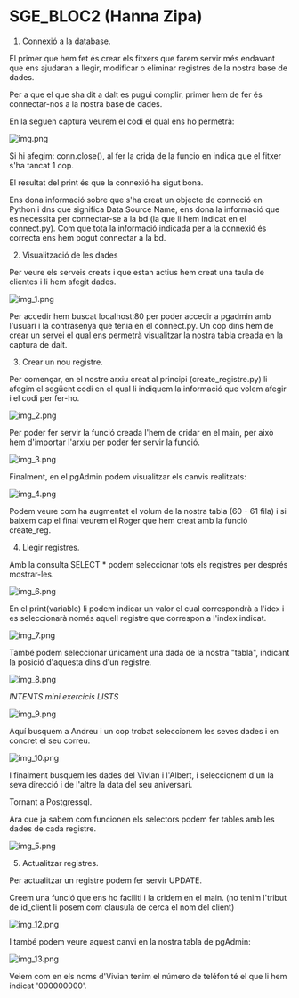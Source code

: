# SGE_BLOC2 (Hanna Zipa)

1. Connexió a la database.

El primer que hem fet és crear els fitxers que farem servir més endavant que ens ajudaran a llegir, modificar o eliminar registres de la nostra base de dades. 

Per a que el que sha dit a dalt es pugui complir, primer hem de fer és connectar-nos a la nostra base de dades.

En la seguen captura veurem el codi el qual ens ho permetrà:

![img.png](img.png)

Si hi afegim: conn.close(), al fer la crida de la funcio en indica que el fitxer s'ha tancat 1 cop. 

El resultat del print és que la connexió ha sigut bona.

Ens dona informació sobre que s'ha creat un objecte de conneció en Python i dns que significa Data Source Name, ens dona la informació que es necessita per connectar-se a la bd (la que li hem indicat en el connect.py). 
Com que tota la informació indicada per a la connexió és correcta ens hem pogut connectar a la bd. 
 

2. Visualització de les dades

Per veure els serveis creats i que estan actius hem creat una taula de clientes i li hem afegit dades. 

![img_1.png](img_1.png)

Per accedir hem buscat localhost:80 per poder accedir a pgadmin amb l'usuari i la contrasenya que tenia en el connect.py. 
Un cop dins hem de crear un servei el qual ens permetrà visualitzar la nostra tabla creada en la captura de dalt. 


3. Crear un nou registre.

Per començar, en el nostre arxiu creat al principi (create_registre.py) li afegim el següent codi en el qual li indiquem la informació que volem afegir i el codi per fer-ho.

![img_2.png](img_2.png)

Per poder fer servir la funció creada l'hem de cridar en el main, per això hem d'importar l'arxiu per poder fer servir la funció. 

![img_3.png](img_3.png)

Finalment, en el pgAdmin podem visualitzar els canvis realitzats: 

![img_4.png](img_4.png)

Podem veure com ha augmentat el volum de la nostra tabla (60 - 61 fila) i si baixem cap el final veurem el Roger que hem creat amb la funció create_reg.

4. Llegir registres.

Amb la consulta SELECT * podem seleccionar tots els registres per després mostrar-les. 

![img_6.png](img_6.png)

En el print(variable) li podem indicar un valor el cual correspondrà a l'idex i es seleccionarà només aquell registre que correspon a l'index indicat.

![img_7.png](img_7.png)

També podem seleccionar únicament una dada de la nostra "tabla", indicant la posició d'aquesta dins d'un registre.

![img_8.png](img_8.png)

*INTENTS mini exercicis LISTS*

![img_9.png](img_9.png)

Aquí busquem a Andreu i un cop trobat seleccionem les seves dades i en concret el seu correu. 

![img_10.png](img_10.png)

I finalment busquem les dades del Vivian i l'Albert, i seleccionem d'un la seva direcció i de l'altre la data del seu aniversari.

Tornant a Postgressql. 

Ara que ja sabem com funcionen els selectors podem fer tables amb les dades de cada registre. 

![img_5.png](img_5.png)

5. Actualitzar registres. 

Per actualitzar un registre podem fer servir UPDATE.

Creem una funció que ens ho faciliti i la cridem en el main. (no tenim l'tribut de id_client li posem com clausula de cerca el nom del client)

![img_12.png](img_12.png)

I també podem veure aquest canvi en la nostra tabla de pgAdmin: 

![img_13.png](img_13.png)

Veiem com en els noms d'Vivian tenim el número de teléfon té el que li hem indicat '000000000'.









